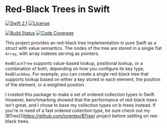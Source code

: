 # Red-Black Trees in Swift

[![Swift 2.1](https://img.shields.io/badge/Swift-2.1-blue.svg)](https://developer.apple.com/swift/)
[![License](https://img.shields.io/badge/licence-MIT-blue.svg)](https://github.com/lorentey/RedBlackTree/blob/master/LICENCE.md)

[![Build Status](https://travis-ci.org/lorentey/RedBlackTree.svg?branch=master)](https://travis-ci.org/lorentey/RedBlackTree)
[![Code Coverage](https://codecov.io/github/lorentey/RedBlackTree/coverage.svg?branch=master)](https://codecov.io/github/lorentey/RedBlackTree?branch=master)

This project provides an red-black tree implementation in pure Swift as a struct with value semantics.
The nodes of the tree are stored in a single flat `Array`, with array indexes serving as pointers.

`RedBlackTree` supports value-based lookup, positional lookup, or a combination of both, depending on how 
you configure its key type, `RedBlackKey`. For example, you can create a single red-black tree that supports 
lookup  based on either a key stored in each element, the position of the element, or a weighted position.

I created this package to make a set of ordered collection types in Swift. 
However, benchmarking showed that the performance of red-black trees isn't great, 
and I chose to base my collection types on b-trees instead.
If you're in need of a fast ordered collection type, be sure
check out my [BTree]](https://github.com/lorentey/BTree) project before settling on red-black trees.
